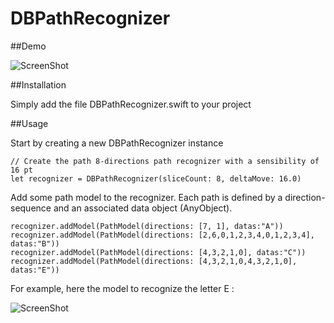 DBPathRecognizer
================

##Demo

![ScreenShot](https://raw.github.com/didierbrun/DBPathRecognizer/master/Assets/screencast.gif)

##Installation

Simply add the file DBPathRecognizer.swift to your project

##Usage

Start by creating a new DBPathRecognizer instance

```
// Create the path 8-directions path recognizer with a sensibility of 16 pt
let recognizer = DBPathRecognizer(sliceCount: 8, deltaMove: 16.0)
```


Add some path model to the recognizer.
Each path is defined by a direction-sequence and an associated data object (AnyObject).

```
recognizer.addModel(PathModel(directions: [7, 1], datas:"A"))
recognizer.addModel(PathModel(directions: [2,6,0,1,2,3,4,0,1,2,3,4], datas:"B"))
recognizer.addModel(PathModel(directions: [4,3,2,1,0], datas:"C"))
recognizer.addModel(PathModel(directions: [4,3,2,1,0,4,3,2,1,0], datas:"E"))
```

For example, here the model to recognize the letter E :

![ScreenShot](https://raw.github.com/didierbrun/DBPathRecognizer/master/Assets/directions.png)
